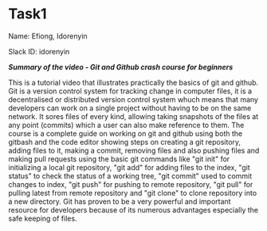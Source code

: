 # Task1
Name: Efiong, Idorenyin

Slack ID: idorenyin

*****Summary of the video - Git and Github crash course for beginners*****

This is a tutorial video that illustrates practically the basics of git and github. 
Git is a version control system for tracking change in computer files, it is a decentralised or distributed version control system whuch means that many developers can work on a single project without having to be on the same network. It sores files of every kind, allowing taking snapshots of the files at any point (commits) which a user can also make reference to them. The course is a complete guide on working on git and github using both the gitbash and the code editor showing steps on creating a git repository, adding files to it, making a commit, removing files and also pushing files and making pull requests using the basic git commands like "git init" for initializing a local git repository, "git add" for adding files to the index, "git status" to check the status of a working tree, "git commit" used to commit changes to index, "git push" for pushing to remote repository, "git pull" for pulling latest from remote repository and "git clone" to clone repository into a new directory. Git has proven to be a very powerful and important resource for developers because of its numerous advantages especially the safe keeping of files.
